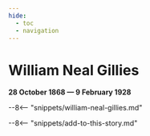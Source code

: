 ```yaml
---
hide:
  - toc
  - navigation
---
```


# William Neal Gillies

**28 October 1868 — 9 February 1928**

--8<-- "snippets/william-neal-gillies.md"

<!--
![William Neal Gillies](../assets/william-neal-gillies.jpg){ width="32%" }
-->

--8<-- "snippets/add-to-this-story.md"